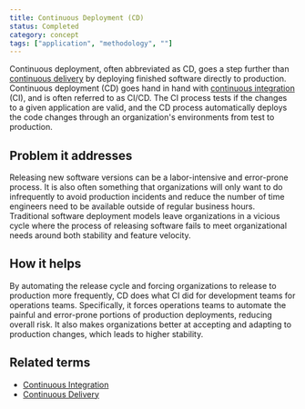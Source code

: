 ```yaml
---
title: Continuous Deployment (CD)
status: Completed
category: concept
tags: ["application", "methodology", ""]
---
```


Continuous deployment, often abbreviated as CD, goes a step further than [continuous delivery](/continuous-delivery/) 
by deploying finished software directly to production. 
Continuous deployment (CD) goes hand in hand with [continuous integration](/continuous-integration/) (CI), 
and is often referred to as CI/CD. 
The CI process tests if the changes to a given application are valid, 
and the CD process automatically deploys the code changes through an organization's environments from test to production.

## Problem it addresses

Releasing new software versions can be a labor-intensive and error-prone process. 
It is also often something that organizations will only want to do infrequently to avoid production incidents 
and reduce the number of time engineers need to be available outside of regular business hours. 
Traditional software deployment models leave organizations in a vicious cycle 
where the process of releasing software fails to meet organizational needs around both stability and feature velocity.

## How it helps

By automating the release cycle and forcing organizations to release to production more frequently, 
CD does what CI did for development teams for operations teams. 
Specifically, it forces operations teams to automate the painful and error-prone portions of production deployments, reducing overall risk. 
It also makes organizations better at accepting and adapting to production changes, which leads to higher stability.

## Related terms

* [Continuous Integration](/continuous-integration/)
* [Continuous Delivery](/continuous-delivery/)
